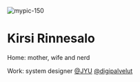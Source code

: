 ![mypic-150](https://github.com/user-attachments/assets/bf49917c-002e-4b80-8099-3c0243653c1d)

# Kirsi Rinnesalo

Home: mother, wife and nerd

Work: system designer [@JYU](https://www.jyu.fi/) [@digipalvelut](https://jyu.fi/dip)
